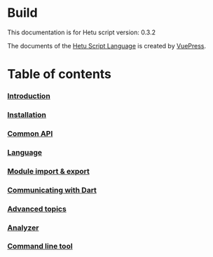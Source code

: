 # Build

This documentation is for Hetu script version: 0.3.2

The documents of the [Hetu Script Language](https://github.com/hetu-script/hetu-script) is created by [VuePress](https://v2.vuepress.vuejs.org/).

# Table of contents

### [Introduction](docs/docs/en-US/readme.md)

### [Installation](docs/docs/en-US/installation/readme.md)

### [Common API](docs/docs/en-US/common_api/readme.md)

### [Language](docs/docs/en-US/syntax/readme.md)

### [Module import & export](docs/docs/en-US/module/readme.md)

### [Communicating with Dart](docs/docs/en-US/binding/readme.md)

### [Advanced topics](docs/docs/en-US/advanced/readme.md)

### [Analyzer](docs/docs/en-US/analyzer/readme.md)

### [Command line tool](docs/docs/en-US/command_line_tool/readme.md)
